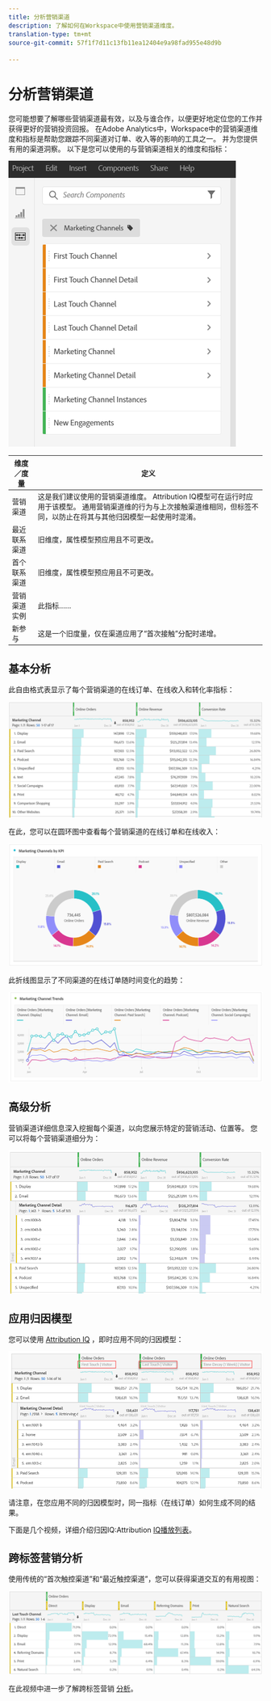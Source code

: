 ```yaml
---
title: 分析营销渠道
description: 了解如何在Workspace中使用营销渠道维度。
translation-type: tm+mt
source-git-commit: 57f1f7d11c13fb11ea12404e9a98fad955e48d9b

---
```



# 分析营销渠道

您可能想要了解哪些营销渠道最有效，以及与谁合作，以便更好地定位您的工作并获得更好的营销投资回报。 在Adobe Analytics中，Workspace中的营销渠道维度和指标是帮助您跟踪不同渠道对订单、收入等的影响的工具之一。 并为您提供有用的渠道洞察。 以下是您可以使用的与营销渠道相关的维度和指标：

![](assets/mc-dims.png)

| 维度／度量 | 定义 |
|---|---|
| 营销渠道 | 这是我们建议使用的营销渠道维度。 Attribution IQ模型可在运行时应用于该模型。 通用营销渠道维的行为与上次接触渠道维相同，但标签不同，以防止在将其与其他归因模型一起使用时混淆。 |
| 最近联系渠道 | 旧维度，属性模型预应用且不可更改。 |
| 首个联系渠道 | 旧维度，属性模型预应用且不可更改。 |
| 营销渠道实例 | 此指标…… |
| 新参与 | 这是一个旧度量，仅在渠道应用了“首次接触”分配时递增。 |

## 基本分析

此自由格式表显示了每个营销渠道的在线订单、在线收入和转化率指标：

![](assets/mc-viz1.png)

在此，您可以在圆环图中查看每个营销渠道的在线订单和在线收入：

![](assets/mc-viz2.png)

此折线图显示了不同渠道的在线订单随时间变化的趋势：

![](assets/mc-viz3.png)

## 高级分析

营销渠道详细信息深入挖掘每个渠道，以向您展示特定的营销活动、位置等。 您可以将每个营销渠道细分为：

![](assets/mc-viz4.png)

## 应用归因模型

您可以使用 [Attribution IQ](https://docs.adobe.com/content/help/en/analytics/analyze/analysis-workspace/panels/attribution/use-attribution.html) ，即时应用不同的归因模型：

![](assets/mc-viz5.png)

请注意，在您应用不同的归因模型时，同一指标（在线订单）如何生成不同的结果。

下面是几个视频，详细介绍归因IQ:Attribution [IQ播放列表](https://www.youtube.com/playlist?list=PL2tCx83mn7GuDzYEZ8jQlaScruZr3tBTR)。

## 跨标签营销分析

使用传统的“首次触控渠道”和“最近触控渠道”，您可以获得渠道交互的有用视图：

![](assets/mc-viz6.png)

在此视频中进一步了解跨标签营销 [分析](https://www.youtube.com/watch?v=M3EOdONa-3E)。